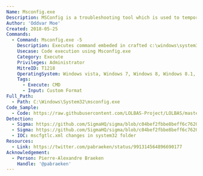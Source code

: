 ```yaml
---
Name: Msconfig.exe
Description: MSConfig is a troubleshooting tool which is used to temporarily disable or re-enable software, device drivers or Windows services that run during startup process to help the user determine the cause of a problem with Windows
Author: 'Oddvar Moe'
Created: 2018-05-25
Commands:
  - Command: Msconfig.exe -5
    Description: Executes command embeded in crafted c:\windows\system32\mscfgtlc.xml.
    Usecase: Code execution using Msconfig.exe
    Category: Execute
    Privileges: Administrator
    MitreID: T1218
    OperatingSystem: Windows vista, Windows 7, Windows 8, Windows 8.1, Windows 10
    Tags:
      - Execute: CMD
      - Input: Custom Format
Full_Path:
  - Path: C:\Windows\System32\msconfig.exe
Code_Sample:
  - Code: https://raw.githubusercontent.com/LOLBAS-Project/LOLBAS/master/OSBinaries/Payload/mscfgtlc.xml
Detection:
  - Sigma: https://github.com/SigmaHQ/sigma/blob/c04bef2fbbe8beff6c7620d5d7ea6872dbe7acba/rules/windows/process_creation/proc_creation_win_uac_bypass_msconfig_gui.yml
  - Sigma: https://github.com/SigmaHQ/sigma/blob/c04bef2fbbe8beff6c7620d5d7ea6872dbe7acba/rules/windows/file/file_event/file_event_win_uac_bypass_msconfig_gui.yml
  - IOC: mscfgtlc.xml changes in system32 folder
Resources:
  - Link: https://twitter.com/pabraeken/status/991314564896690177
Acknowledgement:
  - Person: Pierre-Alexandre Braeken
    Handle: '@pabraeken'
---
```

